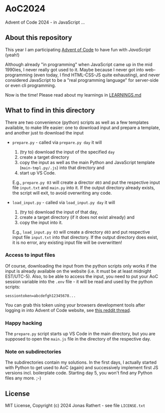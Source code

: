 # AoC2024
Advent of Code 2024 - in JavaScript ...

## About this repository

This year I am participating [Advent of Code](https://adventofcode.com/2024/) to have fun with _JavaScript_ (yeah!)

Although already "in programming" when JavaScript came up in the mid 1990ies, I never really got used to it. Maybe because I never got into web-programming (even today, I find HTML-CSS-JS quite exhausting), and never considered JavaScript to be a "real programming language" for server-side or even cli programming.

Now is the time! Please read about my learnings in [LEARNINGS.md](./LEARNINGS.md)

## What to find in this directory

There are two convenience (python) scripts as well as a few templates available, to make life easier: one to download input and prepare a template, and another just to download the input

- `prepare.py` - called via `prepare.py day` it will 
    1. (try to) download the input of the specified `day`
    2. create a target directory
    3. copy the input as well as the main Python and JavaScript template (`main-tmpl.py/.js`) into that directory and 
    4. start up VS Code. 
    
    E.g., `prepare.py 03` will create a director `d03` and put the respective input file `input.txt` and `main.py` into it. If the output directory already exists, the script will exit, to avoid overwriting any code. 

- `load_input.py` - called via `load_input.py day` it will 
    1. (try to) download the input of that day, 
    2. create a target directory (if it does not exist already) and 
    3. copy the input into it. 
    
    E.g., `load_input.py 03` will create a directory `d03` and put respective input file `input.txt` into that directory. If the output directory does exist, it is no error, any existing input file will be overwritten!

### Access to input files

Of course, downloading the input from the python scripts only works if the input is already available on the website (i.e. it must be at least midnight EST/UTC-5). Also, to be able to access the input, you need to put your AoC session variable into the `.env` file - it will be read and used by the python scripts:

```
sessiontoken=abcdefgh12345678...
```

You can grab this token using your browsers development tools after logging in into Advent of Code website, see [this reddit thread](https://www.reddit.com/r/adventofcode/comments/a2vonl/how_to_download_inputs_with_a_script/).

### Happy hacking

The `prepare.py` script starts up VS Code in the main directory, but you are supposed to open the `main.js` file in the directory of the respective day. 

### Note on subdirectories

The subdirectories contain my solutions. In the first days, I actually started with Python to get used to AoC (again) and successively implement first JS versions incl. boilerplate code. Starting day 5, you won't find any Python files any more. ;-)

## License

MIT License, Copyright (c) 2024 Jonas Rathert - see file `LICENSE.txt`
